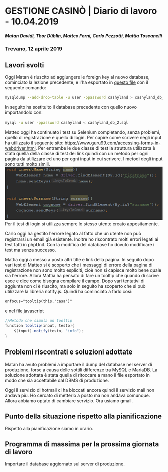 # GESTIONE CASINÒ | Diario di lavoro - 10.04.2019
##### Matan Davidi, Thor Düblin, Matteo Forni, Carlo Pezzotti, Mattia Toscanelli
### Trevano, 12 aprile 2019

## Lavori svolti
Oggi Matan è riuscito ad aggiungere le foreign key al nuovo database, cominciato la lezione precedente, e l'ha esportato in [questo file](../code/sql/DB/cashyland_db_2.sql) con il seguente comando:
```bash
mysqldump --add-drop-table -u user -ppassword cashyland > cashyland_db_2.sql
```
In seguito ha sostituito il database precedente con quello nuovo importandolo con:
```bash
mysql -u user -ppassword cashyland < cashyland_db_2.sql
```

Matteo oggi ha continuato i test su Selenium completando, senza problemi, quello di registrazione e quello di login. Per capire come scrivere negli input ha utilizzato il seguente sito: https://www.guru99.com/accessing-forms-in-webdriver.html.
Per entrambe le due classe di test la struttura utilizzata è stata quella della classe di test dei link quindi con un metodo per ogni pagina da utilizzare ed uno per ogni input in cui scrivere. I metodi degli input sono tutti molto simili.
![Metodi Input Selenium](../media/metodiInput.png)
Per il test di login si utilizza sempre lo stesso utente creato appositamente.

Carlo oggi ha gestito l'errore legato al fatto che un utente non può registrarsi un email già esistente. Inoltre ho riscontrato molti errori legati ai test fatti in phpUnit. Con la modifica del database ho dovuto modificare i test ma senza successo.

Mattia oggi a messo a posto altri title e link della pagina. In seguito dopo vari test di Matteo si è scoperto che i messaggi di errore della pagina di registrazione non sono molto espliciti, cioè non si capisce molto bene quale sia l'errore. Allora Mattia ha pensato di fare un tooltip che quando di scrive esce e dice come bisogna compilare il campo. Dopo vari tentativi di aggiunta non ci è riuscito, ma solo in seguito ha scoperto che si può utilizzare la libreria notify.js. Quindi ha cominciato a farlo così:
```html
onfocus="tooltip(this,'casa')"
```
e nel file javascript
```java
//Metodo che simula un tooltip
function tooltip(input, testo){
    $(input).notify(testo, "info");
}
```

##  Problemi riscontrati e soluzioni adottate
Matan ha avuto problemi a importare il dump del database nel server di produzione, forse a causa delle sottili differenze tra MySQL e MariaDB. La soluzione adottata è stata quella di ritoccare a mano il file esportato in modo che sia accettabile dal DBMS di produzione.

Oggi il servizio di hotmail ci ha bloccati ancora quindi il servizio mail non andava più. Ho cercato di metterlo a posto ma non andava comunque. Allora abbiamo optato di cambiare servizio. Ora usiamo gmail.


##  Punto della situazione rispetto alla pianificazione
Rispetto alla pianificazione siamo in orario.

## Programma di massima per la prossima giornata di lavoro
Importare il database aggiornato sul server di produzione.
